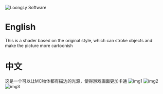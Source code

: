 ![LoongLy Software](https://gitee.com/zixuan_long/Img/raw/master/LS3.png)
# English
This is a shader based on the original style, which can stroke objects and make the picture more cartoonish  
# 中文
这是一个可以让MC物体都有描边的光源，使得游戏画面更加卡通
![img1](https://cdn.modrinth.com/data/cached_images/332a1805c84979815f5c0cf8849a520c0db7b3d0.jpeg)
![img2](https://cdn.modrinth.com/data/cached_images/b2db4bd89e53c43d7f1bf7c51bde9c08ca8abef2.jpeg)
![img3](https://cdn.modrinth.com/data/cached_images/a98d1808e357108145e653c7ab4b590006195f46.jpeg)
